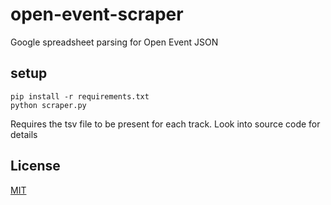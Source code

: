 # open-event-scraper
Google spreadsheet parsing for Open Event JSON

## setup

```shell
pip install -r requirements.txt
python scraper.py
```

Requires the tsv file to be present for each track. Look into source code for details

## License

[MIT](./LICENSE)
